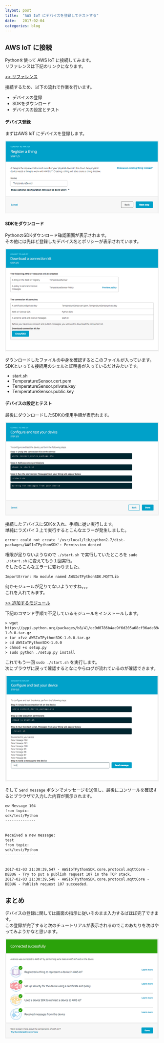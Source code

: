 ```yaml
---
layout: post
title:  "AWS IoT にデバイスを登録してテストする"
date:   2017-02-04
categories: blog
---
```


## AWS IoT に接続

Pythonを使って AWS IoT に接続してみます。  
リファレンスは下記のリンクになります。

[>> リファレンス](https://ap-northeast-1.console.aws.amazon.com/iotv2/home?region=ap-northeast-1#/connectdevice/)

接続するため、以下の流れで作業を行います。

- デバイスの登録
- SDKをダウンロード
- デバイスの設定とテスト

#### デバイス登録

まずはAWS IoT にデバイスを登録します。

![デバイス登録の画面](/images/2017-02-04-connect-step1.png)

#### SDKをダウンロード

PythonのSDKダウンロード確認画面が表示されます。  
その他には先ほど登録したデバイス名とポリシーが表示されています。

![SDKをダウンロード](/images/2017-02-04-connect-step2.png)

ダウンロードしたファイルの中身を確認するとこのファイルが入っています。  
SDKといっても接続用のシェルと証明書が入っているだけみたいです。

- start.sh
- TemperatureSensor.cert.pem
- TemperatureSensor.private.key
- TemperatureSensor.public.key

#### デバイスの設定とテスト

最後にダウンロードしたSDKの使用手順が表示れます。

![デバイスの設定とテスト](/images/2017-02-04-connect-step3.png)

接続したデバイスにSDKを入れ、手順に従い実行します。  
単純にラズパイ３上で実行するとこんなエラーが発生しました。

```
error: could not create '/usr/local/lib/python2.7/dist-packages/AWSIoTPythonSDK': Permission denied
```

権限が足りないようなので `./start.sh` で実行していたところを `sudo ./start.sh` に変えてもう１回実行。  
そしたらこんなエラーに変わりました。

```
ImportError: No module named AWSIoTPythonSDK.MQTTLib
```

何かモジュールが足りてないようですね。。。  
これを入れてみます。

[>> 追加するモジュール](https://pypi.python.org/pypi/AWSIoTPythonSDK/1.0.0)

下記のコマンド手順で不足しているモジュールをインストールします。

 ```
 > wget https://pypi.python.org/packages/b8/41/ec9d0786b4ae9f6d205a68cf96ade89414337ebaabb88740f02477d840fa/AWSIoTPythonSDK-1.0.0.tar.gz
 > tar xfvz AWSIoTPythonSDK-1.0.0.tar.gz
 > cd AWSIoTPythonSDK-1.0.0
 > chmod +x setup.py
 > sudo python ./setup.py install
 ```

これでもう一回 `sudo ./start.sh` を実行します。  
次にブラウザに戻って確認するとなにやらログが流れているのが確認できます。

![登録確認](/images/2017-02-04-connect-send-message.png)

そして `Send message` ボタンでメッセージを送信し、最後にコンソールを確認するとブラウザで入力した内容が表示されます。

```
ew Message 104
from topic:
sdk/test/Python
--------------


Received a new message:
test
from topic:
sdk/test/Python
--------------


2017-02-03 21:30:39,547 - AWSIoTPythonSDK.core.protocol.mqttCore - DEBUG - Try to put a publish request 107 in the TCP stack.
2017-02-03 21:30:39,548 - AWSIoTPythonSDK.core.protocol.mqttCore - DEBUG - Publish request 107 succeeded.
```

## まとめ

デバイスの登録に関しては画面の指示に従いそのまま入力するばほぼ完了できます。  
この登録が完了すると次のチュートリアルが表示されるのでこのあたりを次はやってみようかなと思います。

![次のチュートリアル](/images/2017-02-04-connect-next.png)
